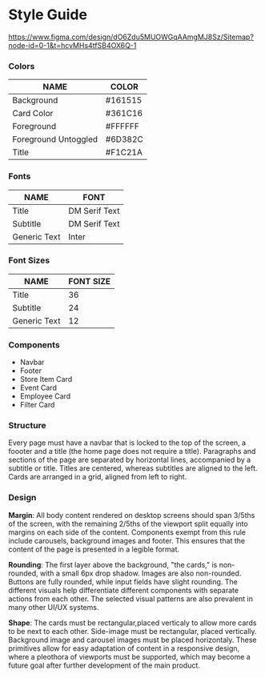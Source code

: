 # Style Guide

https://www.figma.com/design/dO6Zdu5MUOWGqAAmgMJ8Sz/Sitemap?node-id=0-1&t=hcvMHs4tfSB4OX6Q-1

### Colors

|NAME									|COLOR|
|---------------------|-------
|Background         	|#161515|
|Card Color         	|#361C16|
|Foreground						|#FFFFFF|
|Foreground Untoggled |#6D382C|
|Title  	 					|#F1C21A|

### Fonts

|NAME						|FONT|
|---------------|-------
|Title					|DM Serif Text|
|Subtitle				|DM Serif Text|
|Generic Text   |Inter|


### Font Sizes

|NAME						|FONT SIZE|
|---------------|-------
|Title					|36|
|Subtitle				|24|
|Generic Text   |12|


### Components

* Navbar
* Footer
* Store Item Card
* Event Card
* Employee Card
* Filter Card


### Structure

Every page must have a navbar that is locked to the top of the screen, a foooter and a title (the home page does not require a title). Paragraphs and sections of the page are separated by horizontal lines, accompanied by a subtitle or title. Titles are centered, whereas subtitles are aligned to the left. Cards are arranged in a grid, aligned from left to right. 

### Design

**Margin**: All body content rendered on desktop screens should span 3/5ths of the screen, with the remaining 2/5ths of the viewport split equally into margins on each side of the content. Components exempt from this rule include carousels, background images and footer. This ensures that the content of the page is presented in a legible format.

**Rounding**: The first layer above the background, "the cards," is non-rounded, with a small 6px drop shadow. Images are also non-rounded. Buttons are fully rounded, while input fields have slight rounding. The different visuals help differentiate different components with separate actions from each other. The selected visual patterns are also prevalent in many other UI/UX systems.

**Shape**: The cards must be rectangular,placed verticaly to allow more cards to be next to each other. Side-image must be rectangular, placed vertically. Background image and carousel images must be placed horizontaly. These primitives allow for easy adaptation of content in a responsive design, where a pleothora of viewports must be supported, which may become a future goal after further development of the main product.

